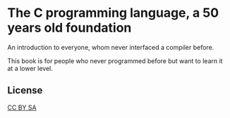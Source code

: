 # The C programming language, a 50 years old foundation

An introduction to everyone, whom never interfaced a compiler before.

This book is for people who never programmed before but want to learn it at a
lower level.

## License

[CC BY SA](https://creativecommons.org/licenses/by-sa/4.0/legalcode)
